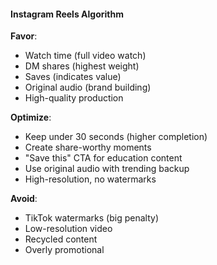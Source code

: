 #### Instagram Reels Algorithm

**Favor**:

- Watch time (full video watch)
- DM shares (highest weight)
- Saves (indicates value)
- Original audio (brand building)
- High-quality production

**Optimize**:

- Keep under 30 seconds (higher completion)
- Create share-worthy moments
- "Save this" CTA for education content
- Use original audio with trending backup
- High-resolution, no watermarks

**Avoid**:

- TikTok watermarks (big penalty)
- Low-resolution video
- Recycled content
- Overly promotional
